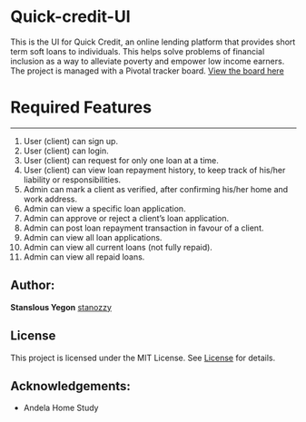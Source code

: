 # Quick-credit-UI

This is the UI for Quick Credit, an online lending platform that provides short term soft loans to individuals. This
helps solve problems of financial inclusion as a way to alleviate poverty and empower low
income earners.
The project is managed with a Pivotal tracker board. [View the board here](https://www.pivotaltracker.com/n/projects/2330172)

# Required Features
-----------------------
1. User (client) can sign up.
2. User (client) can login.
3. User (client) can request for ​only​ one loan at a time.
4. User (client) can view loan repayment history, to keep track of his/her liability or
responsibilities.
5. Admin can mark a client as ​verified​, after confirming his/her home and work address.
6. Admin can view a specific loan application.
7. Admin can approve or reject a client’s loan application.
8. Admin can post loan repayment transaction in favour of a client.
9. Admin can view all loan applications.
10. Admin can view all current loans (not fully repaid).
11. Admin can view all repaid loans.




Author:
---------------
**Stanslous Yegon**  [stanozzy](https://github.com/stanozzy)

License
-----------
This project is licensed under the MIT License. See [License](https://github.com/stanozzy/questioner-ui/blob/master/LICENSE) for details.


Acknowledgements:
---------------

- Andela Home Study

